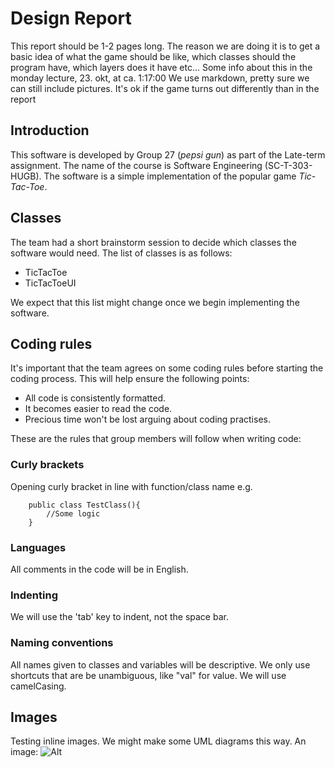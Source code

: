 # Design Report

This report should be 1-2 pages long. The reason we are doing it is to get a basic idea of what the game should be like, which classes should the program have, which 
layers does it have etc...
Some info about this in the monday lecture, 23. okt, at ca. 1:17:00
We use markdown, pretty sure we can still include pictures.
It's ok if the game turns out differently than in the report

## Introduction
This software is developed by Group 27 (*pepsi gun*) as part of the Late-term assignment.
The name of the course is Software Engineering (SC-T-303-HUGB).
The software is a simple implementation of the popular game *Tic-Tac-Toe*.

## Classes
The team had a short brainstorm session to decide which classes the software
would need. 
The list of classes is as follows:
- TicTacToe
- TicTacToeUI

We expect that this list might change once we begin implementing the software.

## Coding rules
It's important that the team agrees on some coding rules before 
starting the coding process. This will help ensure the following points:

- All code is consistently formatted.
- It becomes easier to read the code.
- Precious time won't be lost arguing about coding practises.

These are the rules that group members will follow when writing code:

### Curly brackets
Opening curly bracket in line with function/class name e.g.	
~~~~
	public class TestClass(){
	    //Some logic
	}
~~~~

### Languages
All comments in the code will be in English.

### Indenting
We will use the 'tab' key to indent, not the space bar.

### Naming conventions
All names given to classes and variables will be descriptive. We only use shortcuts that 
are be unambiguous, like "val" for value. We will use camelCasing.


	
## Images
Testing inline images. We might make some UML diagrams this way.
An image: ![Alt](http://cdn1-www.dogtime.com/assets/uploads/gallery/shiba-inu-dog-breed-picutres/8-side.jpg "a dog")


